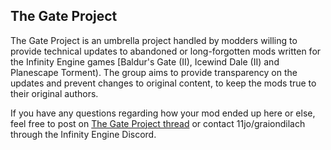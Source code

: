 ## The Gate Project

The Gate Project is an umbrella project handled by modders willing to provide technical updates to abandoned or long-forgotten mods written for the Infinity Engine games [Baldur's Gate (II), Icewind Dale (II) and Planescape Torment). The group aims to provide transparency on the updates and prevent changes to original content, to keep the mods true to their original authors.

If you have any questions regarding how your mod ended up here or else, feel free to post on [The Gate Project thread](https://github.com/orgs/The-Gate-Project/discussions) or contact 11jo/graiondilach through the Infinity Engine Discord.
